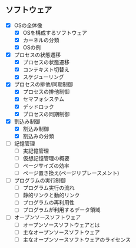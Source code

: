 ## ソフトウェア

- [x] OSの全体像
  - [x] OSを構成するソフトウェア
  - [x] カーネルの分類
  - [x] OSの例
- [x] プロセスの状態遷移
  - [x] プロセスの状態遷移
  - [x] コンテキスト切替え
  - [x] スケジューリング
- [x] プロセスの排他/同期制御
  - [x] プロセスの排他制御
  - [x] セマフォシステム
  - [x] デッドロック
  - [x] プロセスの同期制御
- [x] 割込み制御
  - [x] 割込み制御
  - [x] 割込みの分類
- [ ] 記憶管理
  - [ ] 実記憶管理
  - [ ] 仮想記憶管理の概要
  - [ ] ページサイズの効率
  - [ ] ページ置き換え(ページリプレースメント)
- [ ] プログラムの実行制御
  - [ ] プログラム実行の流れ
  - [ ] 静的リンクと動的リンク
  - [ ] プログラムの再利用性
  - [ ] プログラムが利用するデータ領域
- [ ] オープンソースソフトウェア
  - [ ] オープンソースソフトウェアとは
  - [ ] 主なオープンソースソフトウェア
  - [ ] 主なオープンソースソフトウェアのライセンス
